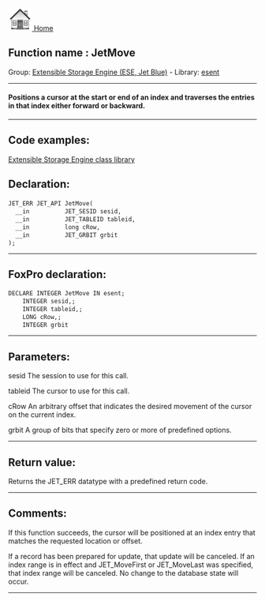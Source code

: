 [<img src="../../images/home.png"> Home ](https://github.com/VFPX/Win32API)  

## Function name : JetMove
Group: [Extensible Storage Engine (ESE, Jet Blue)](../../functions_group.md#Extensible_Storage_Engine_(ESE,_Jet_Blue))  -  Library: [esent](../../../libraries.md#esent)  
***  


#### Positions a cursor at the start or end of an index and traverses the entries in that index either forward or backward.
***  


## Code examples:
[Extensible Storage Engine class library](../../samples/sample_532.md)  

## Declaration:
```foxpro  
JET_ERR JET_API JetMove(
  __in          JET_SESID sesid,
  __in          JET_TABLEID tableid,
  __in          long cRow,
  __in          JET_GRBIT grbit
);  
```  
***  


## FoxPro declaration:
```foxpro  
DECLARE INTEGER JetMove IN esent;
	INTEGER sesid,;
	INTEGER tableid,;
	LONG cRow,;
	INTEGER grbit  
```  
***  


## Parameters:
sesid 
The session to use for this call.

tableid 
The cursor to use for this call.

cRow 
An arbitrary offset that indicates the desired movement of the cursor on the current index.

grbit 
A group of bits that specify zero or more of predefined options.

  
***  


## Return value:
Returns the JET_ERR datatype with a predefined return code.  
***  


## Comments:
If this function succeeds, the cursor will be positioned at an index entry that matches the requested location or offset.   
  
If a record has been prepared for update, that update will be canceled. If an index range is in effect and JET_MoveFirst or JET_MoveLast was specified, that index range will be canceled. No change to the database state will occur.   
  
***  

